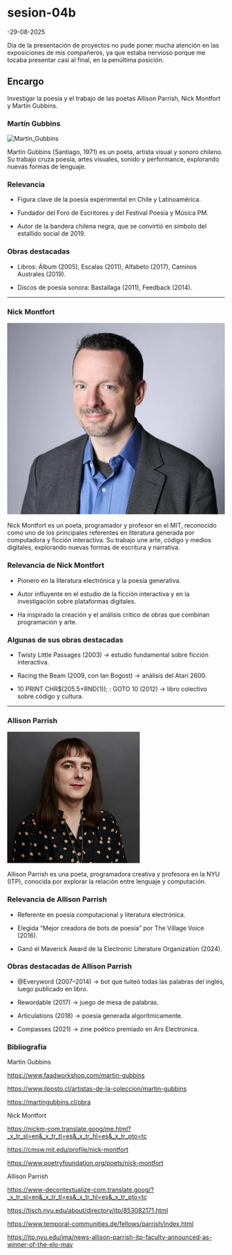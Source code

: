 # sesion-04b

-29-08-2025

Día de la presentación de proyectos no pude poner mucha atención en las exposiciones de mis compañeros, ya que estaba nervioso porque me tocaba presentar casi al final, en la penúltima posición.

## Encargo

Investigar la poesía y el trabajo de las poetas Allison Parrish, Nick Montfort y Martín Gubbins.

### Martín Gubbins

![Martín_Gubbins](./imagenes/Martín_Gubbins.png)

Martín Gubbins (Santiago, 1971) es un poeta, artista visual y sonoro chileno. Su trabajo cruza poesía, artes visuales, sonido y performance, explorando nuevas formas de lenguaje.

### Relevancia

- Figura clave de la poesía experimental en Chile y Latinoamérica.

- Fundador del Foro de Escritores y del Festival Poesía y Música PM.

- Autor de la bandera chilena negra, que se convirtió en símbolo del estallido social de 2019.

### Obras destacadas

- Libros: Álbum (2005), Escalas (2011), Alfabeto (2017), Caminos Australes (2019).

- Discos de poesía sonora: Bastallaga (2011), Feedback (2014).

---

### Nick Montfort

![Nick_Montfort](./imagenes/Nick_Montfort.png)

Nick Montfort es un poeta, programador y profesor en el MIT, reconocido como uno de los principales referentes en literatura generada por computadora y ficción interactiva. Su trabajo une arte, código y medios digitales, explorando nuevas formas de escritura y narrativa.

### Relevancia de Nick Montfort

- Pionero en la literatura electrónica y la poesía generativa.

- Autor influyente en el estudio de la ficción interactiva y en la investigación sobre plataformas digitales.

- Ha inspirado la creación y el análisis crítico de obras que combinan programación y arte.

### Algunas de sus obras destacadas

- Twisty Little Passages (2003) → estudio fundamental sobre ficción interactiva.

- Racing the Beam (2009, con Ian Bogost) → análisis del Atari 2600.

- 10 PRINT CHR$(205.5+RND(1)); : GOTO 10 (2012) → libro colectivo sobre código y cultura.

---

### Allison Parrish

![Allison_Parrish](./imagenes/Allison_Parrish.png)

Allison Parrish es una poeta, programadora creativa y profesora en la NYU (ITP), conocida por explorar la relación entre lenguaje y computación.

### Relevancia de Allison Parrish

- Referente en poesía computacional y literatura electrónica.

- Elegida “Mejor creadora de bots de poesía” por The Village Voice (2016).

- Ganó el Maverick Award de la Electronic Literature Organization (2024).

### Obras destacadas de Allison Parrish

- @Everyword (2007–2014) → bot que tuiteó todas las palabras del inglés, luego publicado en libro.

- Rewordable (2017) → juego de mesa de palabras.

- Articulations (2018) → poesía generada algorítmicamente.

- Compasses (2021) → zine poético premiado en Ars Electronica.

### Bibliografía

Martín Gubbins

<https://www.faadworkshop.com/martin-gubbins>

<https://www.ilposto.cl/artistas-de-la-coleccion/martin-gubbins>

<https://martingubbins.cl/obra>

Nick Montfort

<https://nickm-com.translate.goog/me.html?_x_tr_sl=en&_x_tr_tl=es&_x_tr_hl=es&_x_tr_pto=tc>

<https://cmsw.mit.edu/profile/nick-montfort>

<https://www.poetryfoundation.org/poets/nick-montfort>

Allison Parrish

<https://www-decontextualize-com.translate.goog/?_x_tr_sl=en&_x_tr_tl=es&_x_tr_hl=es&_x_tr_pto=tc>

<https://tisch.nyu.edu/about/directory/itp/853082171.html>

<https://www.temporal-communities.de/fellows/parrish/index.html>

<https://itp.nyu.edu/ima/news-allison-parrish-itp-faculty-announced-as-winner-of-the-elo-mav>
